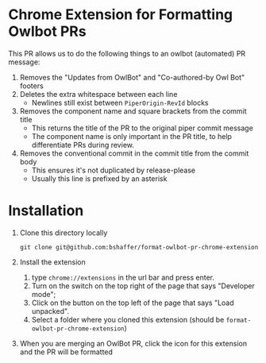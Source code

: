 # Chrome Extension for Formatting Owlbot PRs

This PR allows us to do the following things to an owlbot (automated) PR message:

1. Removes the "Updates from OwlBot" and "Co-authored-by Owl Bot" footers
1. Deletes the extra whitespace between each line
    - Newlines still exist between `PiperOrigin-RevId` blocks
1. Removes the component name and square brackets from the commit title
    - This returns the title of the PR to the original piper commit message
    - The component name is only important in the PR title, to help differentiate PRs during review.
1. Removes the conventional commit in the commit title from the commit body
    - This ensures it's not duplicated by release-please
    - Usually this line is prefixed by an asterisk

# Installation

1. Clone this directory locally
    ```
    git clone git@github.com:bshaffer/format-owlbot-pr-chrome-extension
    ```
1. Install the extension
    1. type `chrome://extensions` in the url bar and press enter.
    1. Turn on the switch on the top right of the page that says "Developer mode";
    1. Click on the button on the top left of the page that says "Load unpacked".
    1. Select a folder where you cloned this extension (should be `format-owlbot-pr-chrome-extension`)

1. When you are merging an OwlBot PR, click the icon for this extension and the PR will be formatted
